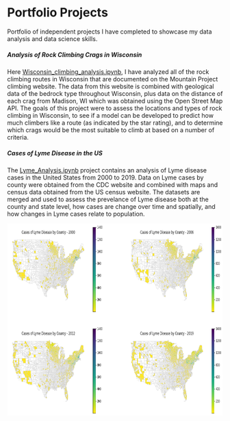 # Portfolio Projects
Portfolio of independent projects I have completed to showcase my data analysis and data science skills. 

##### Analysis of Rock Climbing Crags in Wisconsin
Here [Wisconsin_climbing_analysis.ipynb](/Wisconsin_climbing_analysis.ipynb), I have analyzed all of the rock climbing routes in Wisconsin that are documented on the Mountain Project climbing website. The data from this website is combined with geological data of the bedrock type throughout Wisconsin, plus data on the distance of each crag from Madison, WI which was obtained using the Open Street Map API. The goals of this project were to assess the locations and types of rock climbing in Wisconsin, to see if a model can be developed to predict how much climbers like a route (as indicated by the star rating), and to determine which crags would be the most suitable to climb at based on a number of criteria. 
<!-- ![crags_geo.png](/crags_geo.png) # use this line to use full size image-->
<p align="center">

##### Cases of Lyme Disease in the US
The [Lyme_Analysis.ipynb](/Lyme_Analysis.ipynb) project contains an analysis of Lyme disease cases in the United States from 2000 to 2019. Data on Lyme cases by county were obtained from the CDC website and combined with maps and census data obtained from the US census website. The datasets are merged and used to assess the prevelance of Lyme disease both at the county and state level, how cases are change over time and spatially, and how changes in Lyme cases relate to population.
<!-- ![output_12_0.png](/output_12_0.png) # use this line to use full size image-->
<p align="center">
<img src="https://github.com/ebake310/Baker_Portfolio/blob/main/output_12_0.png" width="796" height="449.6"> <!--this line make the figure smaller: original 995x562 -->
</p>
